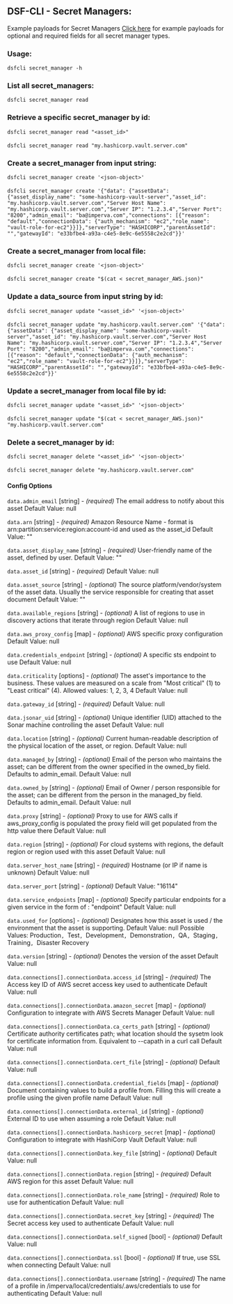 ## DSF-CLI - Secret Managers:
Example payloads for Secret Managers
[Click here](https://github.com/imperva/dsf-cli/tree/main/docs/secrets_managers/examples) for example payloads for optional and required fields for all secret manager types.

### Usage:
`dsfcli secret_manager -h`

### List all secret_managers:
`dsfcli secret_manager read`

### Retrieve a specific secret_manager by id:
`dsfcli secret_manager read "<asset_id>"`<br /><br />
`dsfcli secret_manager read "my.hashicorp.vault.server.com"`

### Create a secret_manager from input string:
`dsfcli secret_manager create '<json-object>'`<br /><br />
`dsfcli secret_manager create '{"data": {"assetData": {"asset_display_name": "some-hashicorp-vault-server","asset_id": "my.hashicorp.vault.server.com","Server Host Name": "my.hashicorp.vault.server.com","Server IP": "1.2.3.4","Server Port": "8200","admin_email": "ba@imperva.com","connections": [{"reason": "default","connectionData": {"auth_mechanism": "ec2","role_name": "vault-role-for-ec2"}}]},"serverType": "HASHICORP","parentAssetId": "","gatewayId": "e33bfbe4-a93a-c4e5-8e9c-6e5558c2e2cd"}}'`

### Create a secret_manager from local file:
`dsfcli secret_manager create '<json-object>'`<br /><br />`dsfcli secret_manager create "$(cat < secret_manager_AWS.json)"`

### Update a data_source from input string by id:
`dsfcli secret_manager update "<asset_id>" '<json-object>'`<br /><br />
`dsfcli secret_manager update "my.hashicorp.vault.server.com" '{"data": {"assetData": {"asset_display_name": "some-hashicorp-vault-server","asset_id": "my.hashicorp.vault.server.com","Server Host Name": "my.hashicorp.vault.server.com","Server IP": "1.2.3.4","Server Port": "8200","admin_email": "ba@imperva.com","connections": [{"reason": "default","connectionData": {"auth_mechanism": "ec2","role_name": "vault-role-for-ec2"}}]},"serverType": "HASHICORP","parentAssetId": "","gatewayId": "e33bfbe4-a93a-c4e5-8e9c-6e5558c2e2cd"}}'`

### Update a secret_manager from local file by id:
`dsfcli secret_manager update "<asset_id>" '<json-object>'`<br /><br />
`dsfcli secret_manager update "$(cat < secret_manager_AWS.json)" "my.hashicorp.vault.server.com"`

### Delete a secret_manager by id:
`dsfcli secret_manager delete "<asset_id>" '<json-object>'`<br /><br />
`dsfcli secret_manager delete "my.hashicorp.vault.server.com"`

#### Config Options ####

`data.admin_email` [string] - _(required)_ The email address to notify about this asset Default Value: null

`data.arn` [string] - _(required)_ Amazon Resource Name - format is arn:partition:service:region:account-id and used as the asset_id Default Value: ""

`data.asset_display_name` [string] - _(required)_ User-friendly name of the asset, defined by user. Default Value: ""

`data.asset_id` [string] - _(required)_  Default Value: null

`data.asset_source` [string] - _(optional)_ The source platform/vendor/system of the asset data. Usually the service responsible for creating that asset document Default Value: ""

`data.available_regions` [string] - _(optional)_ A list of regions to use in discovery actions that iterate through region Default Value: null

`data.aws_proxy_config` [map] - _(optional)_ AWS specific proxy configuration Default Value: null

`data.credentials_endpoint` [string] - _(optional)_ A specific sts endpoint to use Default Value: null

`data.criticality` [options] - _(optional)_ The asset's importance to the business. These values are measured on a scale from "Most critical" (1) to "Least critical" (4). Allowed values: 1, 2, 3, 4 Default Value: null

`data.gateway_id` [string] - _(required)_  Default Value: null

`data.jsonar_uid` [string] - _(optional)_ Unique identifier (UID) attached to the Sonar machine controlling the asset Default Value: null

`data.location` [string] - _(optional)_ Current human-readable description of the physical location of the asset, or region. Default Value: null

`data.managed_by` [string] - _(optional)_ Email of the person who maintains the asset; can be different from the owner specified in the owned_by field. Defaults to admin_email. Default Value: null

`data.owned_by` [string] - _(optional)_ Email of Owner / person responsible for the asset; can be different from the person in the managed_by field. Defaults to admin_email. Default Value: null

`data.proxy` [string] - _(optional)_ Proxy to use for AWS calls if aws_proxy_config is populated the proxy field will get populated from the http value there Default Value: null

`data.region` [string] - _(optional)_ For cloud systems with regions, the default region or region used with this asset Default Value: null

`data.server_host_name` [string] - _(required)_ Hostname (or IP if name is unknown) Default Value: null

`data.server_port` [string] - _(optional)_  Default Value: "16114"

`data.service_endpoints` [map] - _(optional)_ Specify particular endpoints for a given service in the form of <service name>: "endpoint" Default Value: null

`data.used_for` [options] - _(optional)_ Designates how this asset is used / the environment that the asset is supporting. Default Value: null Possible Values: Production`, `Test`, `Development`, `Demonstration`, `QA`, `Staging`, `Training`, `Disaster Recovery

`data.version` [string] - _(optional)_ Denotes the version of the asset Default Value: null

`data.connections[].connectionData.access_id` [string] - _(required)_ The Access key ID of AWS secret access key used to authenticate Default Value: null

`data.connections[].connectionData.amazon_secret` [map] - _(optional)_ Configuration to integrate with AWS Secrets Manager Default Value: null

`data.connections[].connectionData.ca_certs_path` [string] - _(optional)_ Certificate authority certificates path; what location should the sysetm look for certificate information from. Equivalent to --capath in a curl call Default Value: null

`data.connections[].connectionData.cert_file` [string] - _(optional)_  Default Value: null

`data.connections[].connectionData.credential_fields` [map] - _(optional)_ Document containing values to build a profile from. Filling this will create a profile using the given profile name Default Value: null

`data.connections[].connectionData.external_id` [string] - _(optional)_ External ID to use when assuming a role Default Value: null

`data.connections[].connectionData.hashicorp_secret` [map] - _(optional)_ Configuration to integrate with HashiCorp Vault Default Value: null

`data.connections[].connectionData.key_file` [string] - _(optional)_  Default Value: null

`data.connections[].connectionData.region` [string] - _(required)_ Default AWS region for this asset Default Value: null

`data.connections[].connectionData.role_name` [string] - _(required)_ Role to use for authentication Default Value: null

`data.connections[].connectionData.secret_key` [string] - _(required)_ The Secret access key used to authenticate Default Value: null

`data.connections[].connectionData.self_signed` [bool] - _(optional)_  Default Value: null

`data.connections[].connectionData.ssl` [bool] - _(optional)_ If true, use SSL when connecting Default Value: null

`data.connections[].connectionData.username` [string] - _(required)_ The name of a profile in /imperva/local/credentials/.aws/credentials to use for authenticating Default Value: null

